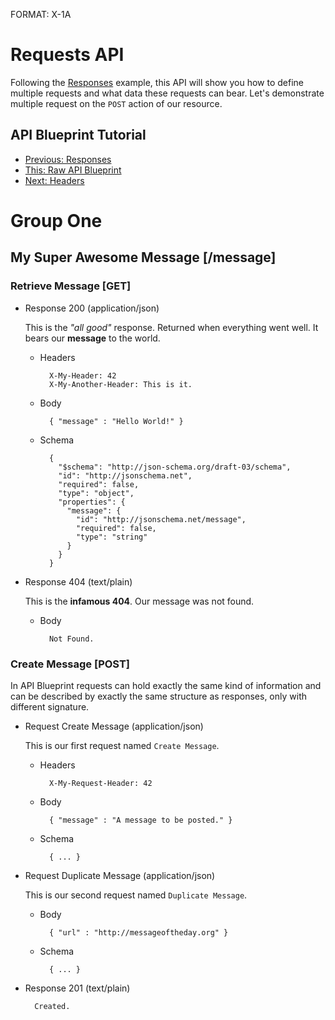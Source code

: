 FORMAT: X-1A

# Requests API
Following the [Responses](https://github.com/apiaryio/api-blueprint/blob/master/examples/5.%20Responses.md) example, this API will show you how to define multiple requests and what data these requests can bear. Let's demonstrate multiple request on the `POST` action of our resource.

## API Blueprint Tutorial
+ [Previous: Responses](https://github.com/apiaryio/api-blueprint/blob/master/examples/5.%20Responses.md)
+ [This: Raw API Blueprint](https://raw.github.com/apiaryio/api-blueprint/master/examples/6.%20Requests.md)
+ [Next: Headers](https://github.com/apiaryio/api-blueprint/blob/master/examples/7.%20Headers.md)

# Group One

## My Super Awesome Message [/message]

### Retrieve Message [GET]

+ Response 200 (application/json)

  This is the *"all good"* response. Returned when everything went well. It bears our **message** to the world.

    + Headers

            X-My-Header: 42
            X-My-Another-Header: This is it.

    + Body

            { "message" : "Hello World!" }

    + Schema

            {
              "$schema": "http://json-schema.org/draft-03/schema",
              "id": "http://jsonschema.net",
              "required": false,
              "type": "object",
              "properties": {
                "message": {
                  "id": "http://jsonschema.net/message",
                  "required": false,
                  "type": "string"
                }
              }
            }

+ Response 404 (text/plain)

  This is the **infamous 404**. Our message was not found.

    + Body

            Not Found.
        
### Create Message [POST]
In API Blueprint requests can hold exactly the same kind of information and can be described by exactly the same structure as responses, only with different signature. 

+ Request Create Message (application/json)
  
  This is our first request named `Create Message`.

    + Headers

            X-My-Request-Header: 42
    
    + Body
        
            { "message" : "A message to be posted." }

    + Schema

            { ... }

+ Request Duplicate Message (application/json)
  
  This is our second request named `Duplicate Message`.
    
    + Body
        
            { "url" : "http://messageoftheday.org" }

    + Schema

            { ... }            
        
+ Response 201 (text/plain)
        
        Created.
